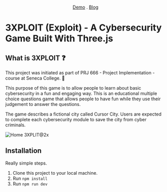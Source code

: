 <!-- PROJECT LOGO -->
<br />
<div align="center">

  

   <a href="https://exploitt.herokuapp.com">Demo</a> . <a href="">Blog</a>
</div>


# 3XPLOIT (Exploit) - A Cybersecurity Game Built With Three.js

## What is 3XPLOIT ❓

This project was initiated as part of PRJ 666 - Project Implementation - course at Seneca College. 🌟

This purpose of this game is to allow people to learn about basic cybersecurity in a fun and engaging way. This is an educational multiple choice questions 
game that allows people to have fun while they use their judgement to answer the questions.

The game describes a fictional city called Cursor City. Users are expected to complete each cybersecurity module to save the city from cyber criminals. 

![Home  3XPLIT@2x](https://user-images.githubusercontent.com/71540402/196365404-1383cc2b-0914-42ce-a37c-8812828d1333.jpeg)



## Installation 

Really simple steps. 

1. Clone this project to your local machine. 
2. Run `npm install` 
3. Run `npm run dev`



